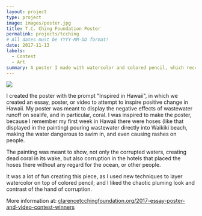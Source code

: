 ```yaml
---
layout: project
type: project
image: images/poster.jpg
title: T.C. Ching Foundation Poster
permalink: projects/tcching
# All dates must be YYYY-MM-DD format!
date: 2017-11-13
labels:
  - Contest
  - Art
summary: A poster I made with watercolor and colored pencil, which received 3rd place in the 12th grade poster contest.
---
```


<img class="ui image" src="{{ site.baseurl }}/images/poster_1.jpg">

I created the poster with the prompt "Inspired in Hawaii", in which we created an essay, poster, or video to attempt to inspire positive change in Hawaii. My poster was meant to display the negative effects of wastewater runoff on sealife, and in particular, coral. I was inspired to make the poster, because I remember my first week in Hawaii there were hoses (like that displayed in the painting) pouring wastewater directly into Waikiki beach, making the water dangerous to swim in, and even causing rashes on people.

The painting was meant to show, not only the corrupted waters, creating dead coral in its wake, but also corruption in the hotels that placed the hoses there without any regard for the ocean, or other people.

It was a lot of fun creating this piece, as I used new techniques to layer watercolor on top of colored pencil; and I liked the chaotic pluming look and contrast of the hand of corruption.

More information at: <a href="https://www.clarencetcchingfoundation.org/2017-essay-poster-and-video-contest-winners">clarencetcchingfoundation.org/2017-essay-poster-and-video-contest-winners</a>

